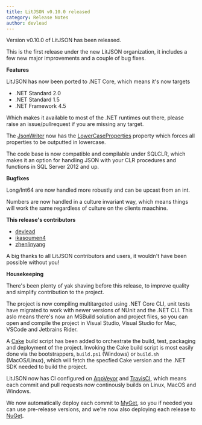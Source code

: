 ```yaml
---
title: LitJSON v0.10.0 released
category: Release Notes
author: devlead
---
```


Version v0.10.0 of LitJSON has been released.

This is the first release under the new LitJSON organization, it includes a few new major improvements and a couple of bug fixes.

__Features__

LitJSON has now been ported to .NET Core, which means it's now targets

* .NET Standard 2.0
* .NET Standard 1.5
* .NET Framework 4.5

Which makes it available to most of the .NET runtimes out there, please raise an issue/pullrequest if you are missing any target.

The [JsonWriter](https://litjson.net/api/LitJson/JsonWriter) now has the [LowerCaseProperties](https://litjson.net/api/LitJson/JsonWriter/B6391FAB) property which forces all properties to be outputted in lowercase.

The code base is now compatible and compilable under SQLCLR, which makes it an option for handling JSON with your CLR procedures and functions in SQL Server 2012 and up.

__Bugfixes__

Long/Int64 are now handled more robustly and can be upcast from an int.

Numbers are now handled in a culture invariant way, which means things will work the same regardless of culture on the clients maachine.

__This release's contributors__
- [devlead](https://github.com/devlead)
- [ikasoumen4](https://github.com/ikasoumen4)
- [zhenlinyang](https://github.com/zhenlinyang)

A big thanks to all LitJSON contributors and users, it wouldn't have been possible without you!

__Housekeeping__

There's been plenty of yak shaving before this release, to improve quality and simplify contribution to the project.

The project is now compiling multitargeted using .NET Core CLI, unit tests have migrated to work with newer versions of NUnit and the .NET CLI. This aslo means there's now an MSBuild solution and project files, so you can open and compile the project in Visual Studio, Visual Studio for Mac, VSCode and Jetbrains Rider.

A [Cake](https://cakebuild.net) build script has been added to orchestrate the build, test, packaging and deployment of the project. Invoking the Cake build script is most easily done via the bootstrappers, `build.ps1` (Windows) or `build.sh` (MacOS/Linux), which will fetch the specfied Cake version and the .NET SDK needed to build the project.

LitJSON now has CI configured on [AppVeyor](https://ci.appveyor.com/project/litjson/litjson/branch/develop) and [TravisCI](https://travis-ci.org/LitJSON/litjson), which means each commit and pull requests now continously builds on Linux, MacOS and Windows.

We now automatically deploy each commit to [MyGet](https://www.myget.org/gallery/litjson), so you if needed you can use pre-release versions, and we're now also deploying each release to [NuGet](https://www.nuget.org/packages/LitJson).
